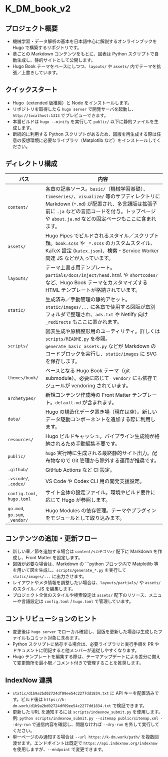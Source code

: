 ﻿
# K_DM_book_v2

## プロジェクト概要
- 機械学習・データ解析の基本を日本語中心に解説するオンラインブックを Hugo で構築するリポジトリです。
- 章ごとの Markdown コンテンツをもとに、図表は Python スクリプトで自動生成し、静的サイトとして公開します。
- Hugo Book テーマをベースにしつつ、`layouts/` や `assets/` 内でテーマを拡張／上書きしています。

## クイックスタート
- Hugo（extended 版推奨）と Node をインストールします。
- リポジトリを取得したら `hugo server` で開発サーバを起動し、`http://localhost:1313` でプレビューできます。
- 本番ビルドは `hugo --minify` を実行して `public/` 以下に静的ファイルを生成します。
- 断続的に利用する Python スクリプトがあるため、図版を再生成する際は任意の仮想環境に必要なライブラリ（Matplotlib など）をインストールしてください。

## ディレクトリ構成
| パス | 内容 |
| --- | --- |
| `content/` | 各章の記事ソース。`basic/`（機械学習基礎）、`timeseries/`、`visualize/` 等のサブディレクトリに Markdown (`*.md`) が配置され、多言語版は拡張子前に `.ja` などの言語コードを付与。トップページや `about.ja.md` などの固定ページもここに含まれます。 |
| `assets/` | Hugo Pipes でビルドされるスタイル／スクリプト類。`book.scss` や `_*.scss` のカスタムスタイル、KaTeX 設定 (`katex.json`)、検索・Service Worker 関連 JS などが入っています。 |
| `layouts/` | テーマ上書き用テンプレート。`partials/docs/inject/head.html` や `shortcodes/` など、Hugo Book テーマをカスタマイズする HTML テンプレートが格納されています。 |
| `static/` | 生成済み／手動管理の静的アセット。`static/images/...` に各章で使用する図版が章別フォルダで整理され、`ads.txt` や Netlify 向け `_redirects` もここに置かれます。 |
| `scripts/` | 図表生成や原稿整形用のユーティリティ。詳しくは `scripts/README.py` を参照。`generate_basic_assets.py` などが Markdown のコードブロックを実行し、`static/images` に SVG を保存します。 |
| `themes/book/` | ベースとなる Hugo Book テーマ（git submodule）。必要に応じて `_vendor/` にも依存モジュールが vendoring されています。 |
| `archetypes/` | 新規コンテンツ作成時の Front Matter テンプレート。`default.md` が含まれます。 |
| `data/` | Hugo の構造化データ置き場（現在は空）。新しいデータ駆動コンポーネントを追加する際に利用します。 |
| `resources/` | Hugo ビルドキャッシュ。パイプライン生成物が格納されるため手動編集不要です。 |
| `public/` | `hugo` 実行時に生成される最終静的サイト出力。配布物なので Git 管理から除外する運用が推奨です。 |
| `.github/` | GitHub Actions など CI 設定。 |
| `.vscode/`, `.codex/` | VS Code や Codex CLI 用の開発支援設定。 |
| `config.toml`, `hugo.toml` | サイト全体の設定ファイル。環境やビルド要件に応じて Hugo が参照します。 |
| `go.mod`, `go.sum`, `_vendor/` | Hugo Modules の依存管理。テーマやプラグインをモジュールとして取り込みます。 |

## コンテンツの追加・更新フロー
- 新しい章／節を追加する場合は `content/<カテゴリ>/` 配下に Markdown を作成し、Front Matter を設定します。
- 図版が必要な場合は、Markdown の ```python ブロック内で Matplotlib 等を用いて図を生成し、`scripts/generate_*.py` を実行して `static/images/...` に出力させます。
- レイアウトやメタ情報を調整したい場合は、`layouts/partials/` や `assets/` のスタイル／JS を編集します。
- プロジェクト全体のスタイルや検索設定は `assets/` 配下のリソース、メニューや言語設定は `config.toml` / `hugo.toml` で管理しています。

## コントリビューションのヒント
- 変更後は `hugo server` でローカル確認し、図版を更新した場合は生成したファイルもコミット対象に含めます。
- Python スクリプトに依存する場合は、必要ライブラリと実行手順を PR やドキュメントに明記すると他メンバーが追従しやすくなります。
- Hugo テンプレートを編集する際は、テーマアップデートによる差分に備えて変更箇所を最小限／コメント付きで管理することを推奨します。

## IndexNow 連携
- `static/d1b9a2bd02724df09ee54c2277dd1834.txt` に API キーを配置済みです。ビルド後は `https://k-dm.work/d1b9a2bd02724df09ee54c2277dd1834.txt` で検証できます。
- 更新した URL を通知するには `scripts/indexnow_submit.py` を使用します。例: `python scripts/indexnow_submit.py --sitemap public/sitemap.xml --dry-run` で送信内容を確認し、問題なければ `--dry-run` を外して実行してください。
- 単一ページのみ通知する場合は `--url https://k-dm.work/path/` を複数回渡せます。エンドポイントは既定で `https://api.indexnow.org/indexnow` を使用しますが、`--endpoint` で変更できます。
